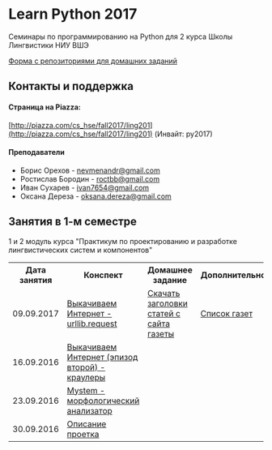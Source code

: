 # Learn Python 2017
Семинары по программированию на Python для 2 курса Школы Лингвистики НИУ ВШЭ 

[Форма с репозиториями для домашних заданий](https://docs.google.com/forms/d/e/1FAIpQLSc4ZsSlq-6Tsij_oKjcr4ZeWhfjhfp660OFIe3fyBBUMLGFvQ/viewform)

## Контакты и поддержка

#### Страница на Piazza:

[http://piazza.com/cs_hse/fall2017/ling201](http://piazza.com/cs_hse/fall2017/ling201) (Инвайт: py2017)

#### Преподаватели

 - Борис Орехов - nevmenandr@gmail.com 
 - Ростислав Бородин - roctbb@gmail.com
 - Иван Сухарев - ivan7654@gmail.com
 - Оксана Дереза - oksana.dereza@gmail.com

## Занятия в 1-м семестре

1 и 2 модуль курса "Практикум по проектированию и разработке лингвистических систем и компонентов"

<table>
  <tr>
    <th>Дата занятия</th>
    <th>Конспект</th>
    <th>Домашнее задание</th>
    <th>Дополнительное</th>
  </tr>
  <tr>
    <td>09.09.2017</td>
    <td><a href="https://github.com/ancatmara/learnpython2017/blob/master/%D0%A1%D0%B5%D0%BC%D0%B8%D0%BD%D0%B0%D1%80%D1%8B/1%20Urllib.ipynb">Выкачиваем Интернет - urllib.request</a></td>
    <td><a href="https://github.com/ancatmara/learnpython2017/blob/master/%D0%94%D0%BE%D0%BC%D0%B0%D1%88%D0%BD%D0%B8%D0%B5%20%D0%B7%D0%B0%D0%B4%D0%B0%D0%BD%D0%B8%D1%8F/1%20%D0%94%D0%97%20-%20%D1%81%D0%BA%D0%B0%D1%87%D0%B0%D1%82%D1%8C%20%D0%B7%D0%B0%D0%B3%D0%BE%D0%BB%D0%BE%D0%B2%D0%BA%D0%B8.md">Скачать заголовки статей с сайта газеты</a></td>
    <td><a href="https://docs.google.com/spreadsheets/d/1ZiuBJVfFpEal6WEnV9q83vUp7FdTl1KImYjRK5vKmmk/edit?usp=sharing">Список газет</a></td>
  </tr>
  <tr>
    <td>16.09.2016</td>
    <td><a href="https://github.com/ancatmara/learnpython2017/blob/master/%D0%A1%D0%B5%D0%BC%D0%B8%D0%BD%D0%B0%D1%80%D1%8B/2%20%D0%A1%D0%B5%D0%BC%D0%B8%D0%BD%D0%B0%D1%80%20-%20%D0%BA%D1%80%D0%B0%D1%83%D0%BB%D0%B5%D1%80%D1%8B.ipynb">Выкачиваем Интернет (эпизод второй) - краулеры</a></td>
    <td> </td>
    <td> </td>
  </tr><tr>
    <td>23.09.2016</td>
    <td><a href="https://github.com/ancatmara/learnpython2017/blob/master/%D0%A1%D0%B5%D0%BC%D0%B8%D0%BD%D0%B0%D1%80%D1%8B/3%20%D0%A1%D0%B5%D0%BC%D0%B8%D0%BD%D0%B0%D1%80%20-%20Mystem.md">Mystem - морфологический анализатор</a></td>
    <td> </td>
    <td> </td>
  </tr>
  <tr>
    <td>30.09.2016</td>
    <td><a href="https://github.com/ancatmara/learnpython2017/blob/master/%D0%A1%D0%B5%D0%BC%D0%B8%D0%BD%D0%B0%D1%80%D1%8B/4%20%D0%A1%D0%B5%D0%BC%D0%B8%D0%BD%D0%B0%D1%80%20-%20%D0%BF%D1%80%D0%BE%20%D0%BF%D1%80%D0%BE%D0%B5%D0%BA%D1%82.ipynb">Описание проетка</a></td>
    <td> </td>
    <td> </td>
  </tr>
  
</table>
